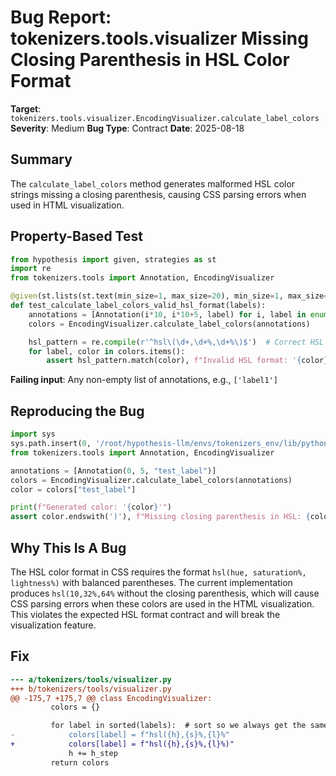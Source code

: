 # Bug Report: tokenizers.tools.visualizer Missing Closing Parenthesis in HSL Color Format

**Target**: `tokenizers.tools.visualizer.EncodingVisualizer.calculate_label_colors`
**Severity**: Medium
**Bug Type**: Contract
**Date**: 2025-08-18

## Summary

The `calculate_label_colors` method generates malformed HSL color strings missing a closing parenthesis, causing CSS parsing errors when used in HTML visualization.

## Property-Based Test

```python
from hypothesis import given, strategies as st
import re
from tokenizers.tools import Annotation, EncodingVisualizer

@given(st.lists(st.text(min_size=1, max_size=20), min_size=1, max_size=10))
def test_calculate_label_colors_valid_hsl_format(labels):
    annotations = [Annotation(i*10, i*10+5, label) for i, label in enumerate(labels)]
    colors = EncodingVisualizer.calculate_label_colors(annotations)

    hsl_pattern = re.compile(r'^hsl\(\d+,\d+%,\d+%\)$')  # Correct HSL format with closing paren
    for label, color in colors.items():
        assert hsl_pattern.match(color), f"Invalid HSL format: '{color}'"
```

**Failing input**: Any non-empty list of annotations, e.g., `['label1']`

## Reproducing the Bug

```python
import sys
sys.path.insert(0, '/root/hypothesis-llm/envs/tokenizers_env/lib/python3.13/site-packages')
from tokenizers.tools import Annotation, EncodingVisualizer

annotations = [Annotation(0, 5, "test_label")]
colors = EncodingVisualizer.calculate_label_colors(annotations)
color = colors["test_label"]

print(f"Generated color: '{color}'")
assert color.endswith(')'), f"Missing closing parenthesis in HSL: {color}"
```

## Why This Is A Bug

The HSL color format in CSS requires the format `hsl(hue, saturation%, lightness%)` with balanced parentheses. The current implementation produces `hsl(10,32%,64%` without the closing parenthesis, which will cause CSS parsing errors when these colors are used in the HTML visualization. This violates the expected HSL format contract and will break the visualization feature.

## Fix

```diff
--- a/tokenizers/tools/visualizer.py
+++ b/tokenizers/tools/visualizer.py
@@ -175,7 +175,7 @@ class EncodingVisualizer:
         colors = {}

         for label in sorted(labels):  # sort so we always get the same colors for a given set of labels
-            colors[label] = f"hsl({h},{s}%,{l}%"
+            colors[label] = f"hsl({h},{s}%,{l}%)"
             h += h_step
         return colors
```

